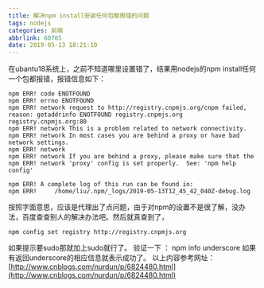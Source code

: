 ```yaml
---
title: 解决npm install安装任何包都报错的问题
tags: nodejs
categories: 前端
abbrlink: 60785
date: 2019-05-13 18:21:10
---
```

在ubantu18系统上，之前不知道哪里设置错了，结果用nodejs的npm install任何一个包都报错，报错信息如下：
<!-- more -->
```
npm ERR! code ENOTFOUND
npm ERR! errno ENOTFOUND
npm ERR! network request to http://registry.cnpmjs.org/cnpm failed, reason: getaddrinfo ENOTFOUND registry.cnpmjs.org registry.cnpmjs.org:80
npm ERR! network This is a problem related to network connectivity.
npm ERR! network In most cases you are behind a proxy or have bad network settings.
npm ERR! network 
npm ERR! network If you are behind a proxy, please make sure that the
npm ERR! network 'proxy' config is set properly.  See: 'npm help config'

npm ERR! A complete log of this run can be found in:
npm ERR!     /home/liu/.npm/_logs/2019-05-13T12_45_42_040Z-debug.log

```
按照字面意思，应该是代理出了点问题，由于对npm的设置不是很了解，没办法，百度查查别人的解决办法吧。然后就真查到了，
```
npm config set registry http://registry.cnpmjs.org
```
如果提示要sudo那就加上sudo就行了。
验证一下 ： npm info underscore 如果有返回underscore的相应信息就表示成功了。
以上内容参考网址：[http://www.cnblogs.com/nurdun/p/6824480.html](http://www.cnblogs.com/nurdun/p/6824480.html) 
